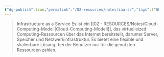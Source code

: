 ```yaml
---
{"dg-publish":true,"permalink":"/02-resources/notes/iaa-s/","tags":["GFN/LF03","GFN/LF09","netzwerk"],"noteIcon":"","updated":"2025-07-12T13:31:41.000+02:00"}
---
```


>Infrastructure as a Service
>Es ist ein [[02 - RESOURCES/Notes/Cloud-Computing-Modell\|Cloud-Computing-Modell]], das virtuelleized Computing-Ressourcen über das Internet bereitstellt, darunter Server, Speicher und Netzwerkinfrastruktur. Es bietet eine flexible und skalierbare Lösung, bei der Benutzer nur für die genutzten Ressourcen zahlen.